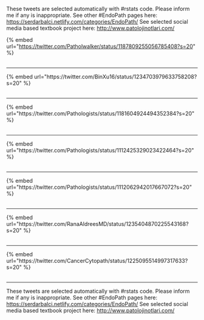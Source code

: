 

These tweets are selected automatically with #rstats code. Please inform me if any is inappropriate.
See other #EndoPath pages here: https://serdarbalci.netlify.com/categories/EndoPath/ 
See selected social media based textbook project here: http://www.patolojinotlari.com/

{% embed url="https://twitter.com/Patholwalker/status/1187809255056785408?s=20" %}<br>
<br>
<hr>
{% embed url="https://twitter.com/BinXu16/status/1234703979633758208?s=20" %}<br>
<br>
<hr>
{% embed url="https://twitter.com/Pathologists/status/1181604924494352384?s=20" %}<br>
<br>
<hr>
{% embed url="https://twitter.com/Pathologists/status/1112425329023422464?s=20" %}<br>
<br>
<hr>
{% embed url="https://twitter.com/Pathologists/status/1112062942017667072?s=20" %}<br>
<br>
<hr>
{% embed url="https://twitter.com/RanaAldreesMD/status/1235404870225543168?s=20" %}<br>
<br>
<hr>
{% embed url="https://twitter.com/CancerCytopath/status/1225095514997317633?s=20" %}<br>
<br>
<hr>


These tweets are selected automatically with #rstats code. Please inform me if any is inappropriate.
See other #EndoPath pages here: https://serdarbalci.netlify.com/categories/EndoPath/ 
See selected social media based textbook project here: http://www.patolojinotlari.com/
